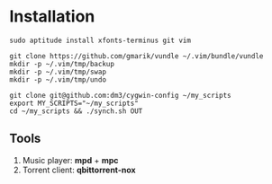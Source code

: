 # Installation

    sudo aptitude install xfonts-terminus git vim

    git clone https://github.com/gmarik/vundle ~/.vim/bundle/vundle
    mkdir -p ~/.vim/tmp/backup
    mkdir -p ~/.vim/tmp/swap
    mkdir -p ~/.vim/tmp/undo

    git clone git@github.com:dm3/cygwin-config ~/my_scripts
    export MY_SCRIPTS="~/my_scripts"
    cd ~/my_scripts && ./synch.sh OUT

## Tools

1. Music player: **mpd** + **mpc**
2. Torrent client: **qbittorrent-nox**
